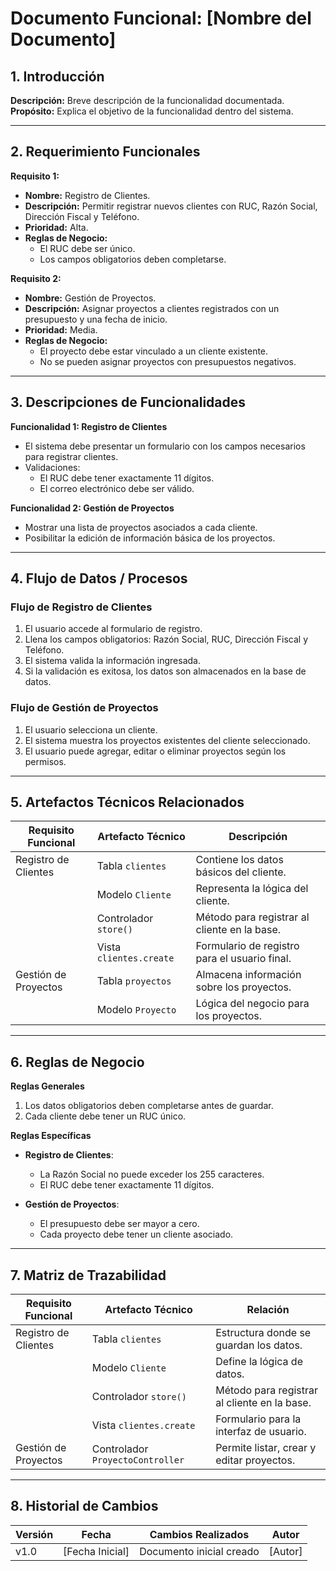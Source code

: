 # Documento Funcional: [Nombre del Documento]

## 1. Introducción
**Descripción:** Breve descripción de la funcionalidad documentada.  
**Propósito:** Explica el objetivo de la funcionalidad dentro del sistema.  

---

## 2. Requerimiento Funcionales
**Requisito 1:**  
- **Nombre:** Registro de Clientes.  
- **Descripción:** Permitir registrar nuevos clientes con RUC, Razón Social, Dirección Fiscal y Teléfono.  
- **Prioridad:** Alta.  
- **Reglas de Negocio:**  
  - El RUC debe ser único.  
  - Los campos obligatorios deben completarse.  

**Requisito 2:**  
- **Nombre:** Gestión de Proyectos.  
- **Descripción:** Asignar proyectos a clientes registrados con un presupuesto y una fecha de inicio.  
- **Prioridad:** Media.  
- **Reglas de Negocio:**  
  - El proyecto debe estar vinculado a un cliente existente.  
  - No se pueden asignar proyectos con presupuestos negativos.  

---

## 3. Descripciones de Funcionalidades
**Funcionalidad 1: Registro de Clientes**  
- El sistema debe presentar un formulario con los campos necesarios para registrar clientes.  
- Validaciones:  
  - El RUC debe tener exactamente 11 dígitos.  
  - El correo electrónico debe ser válido.  

**Funcionalidad 2: Gestión de Proyectos**  
- Mostrar una lista de proyectos asociados a cada cliente.  
- Posibilitar la edición de información básica de los proyectos.  

---

## 4. Flujo de Datos / Procesos
### Flujo de Registro de Clientes
1. El usuario accede al formulario de registro.  
2. Llena los campos obligatorios: Razón Social, RUC, Dirección Fiscal y Teléfono.  
3. El sistema valida la información ingresada.  
4. Si la validación es exitosa, los datos son almacenados en la base de datos.  

### Flujo de Gestión de Proyectos
1. El usuario selecciona un cliente.  
2. El sistema muestra los proyectos existentes del cliente seleccionado.  
3. El usuario puede agregar, editar o eliminar proyectos según los permisos.  

---

## 5. Artefactos Técnicos Relacionados
| **Requisito Funcional** | **Artefacto Técnico**         | **Descripción**                                |
|-------------------------|------------------------------|-----------------------------------------------|
| Registro de Clientes    | Tabla `clientes`            | Contiene los datos básicos del cliente.       |
|                         | Modelo `Cliente`            | Representa la lógica del cliente.             |
|                         | Controlador `store()`       | Método para registrar al cliente en la base.  |
|                         | Vista `clientes.create`     | Formulario de registro para el usuario final. |
| Gestión de Proyectos    | Tabla `proyectos`           | Almacena información sobre los proyectos.     |
|                         | Modelo `Proyecto`           | Lógica del negocio para los proyectos.        |

---

## 6. Reglas de Negocio
**Reglas Generales**  
1. Los datos obligatorios deben completarse antes de guardar.  
2. Cada cliente debe tener un RUC único.  

**Reglas Específicas**  
- **Registro de Clientes**:  
  - La Razón Social no puede exceder los 255 caracteres.  
  - El RUC debe tener exactamente 11 dígitos.  

- **Gestión de Proyectos**:  
  - El presupuesto debe ser mayor a cero.  
  - Cada proyecto debe tener un cliente asociado.  

---

## 7. Matriz de Trazabilidad
| **Requisito Funcional** | **Artefacto Técnico**         | **Relación**                                   |
|-------------------------|------------------------------|-----------------------------------------------|
| Registro de Clientes    | Tabla `clientes`            | Estructura donde se guardan los datos.        |
|                         | Modelo `Cliente`            | Define la lógica de datos.                    |
|                         | Controlador `store()`       | Método para registrar al cliente en la base.  |
|                         | Vista `clientes.create`     | Formulario para la interfaz de usuario.       |
| Gestión de Proyectos    | Controlador `ProyectoController` | Permite listar, crear y editar proyectos.  |

---

## 8. Historial de Cambios
| **Versión** | **Fecha**       | **Cambios Realizados**            | **Autor**              |
|-------------|-----------------|-----------------------------------|------------------------|
| v1.0        | [Fecha Inicial] | Documento inicial creado          | [Autor]                |

